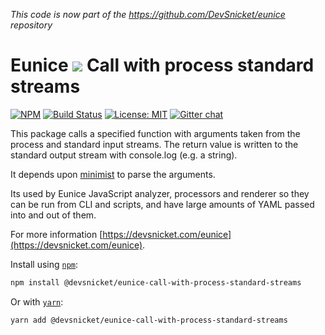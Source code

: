 *This code is now part of the https://github.com/DevSnicket/eunice repository*

# Eunice ![](https://raw.githubusercontent.com/DevSnicket/eunice/master/arrows/default-height.svg?sanitize=true) Call with process standard streams

[![NPM](https://img.shields.io/npm/v/@devsnicket/eunice-call-with-process-standard-streams.svg)](https://www.npmjs.com/package/@devsnicket/eunice-call-with-process-standard-streams
) [![Build Status](https://travis-ci.org/DevSnicket/eunice-call-with-process-standard-streams.svg?branch=master)](https://travis-ci.org/DevSnicket/eunice-call-with-process-standard-streams) [![License: MIT](https://img.shields.io/badge/License-MIT-yellow.svg)](https://opensource.org/licenses/MIT) [![Gitter chat](https://badges.gitter.im/devsnicket-eunice/gitter.png)](https://gitter.im/devsnicket-eunice)

This package calls a specified function with arguments taken from the process and standard input streams. The return value is written to the standard output stream with console.log (e.g. a string).

It depends upon [minimist](https://github.com/substack/minimist) to parse the arguments.

Its used by Eunice JavaScript analyzer, processors and renderer so they can be run from CLI and scripts, and have large amounts of YAML passed into and out of them.

For more information [https://devsnicket.com/eunice](https://devsnicket.com/eunice).

Install using [`npm`](https://www.npmjs.com/package/@devsnicket/eunice-call-with-process-standard-streams):

```bash
npm install @devsnicket/eunice-call-with-process-standard-streams
```
Or with [`yarn`](https://yarnpkg.com/en/package/@devsnicket/eunice-call-with-process-standard-streams):

```bash
yarn add @devsnicket/eunice-call-with-process-standard-streams
```
